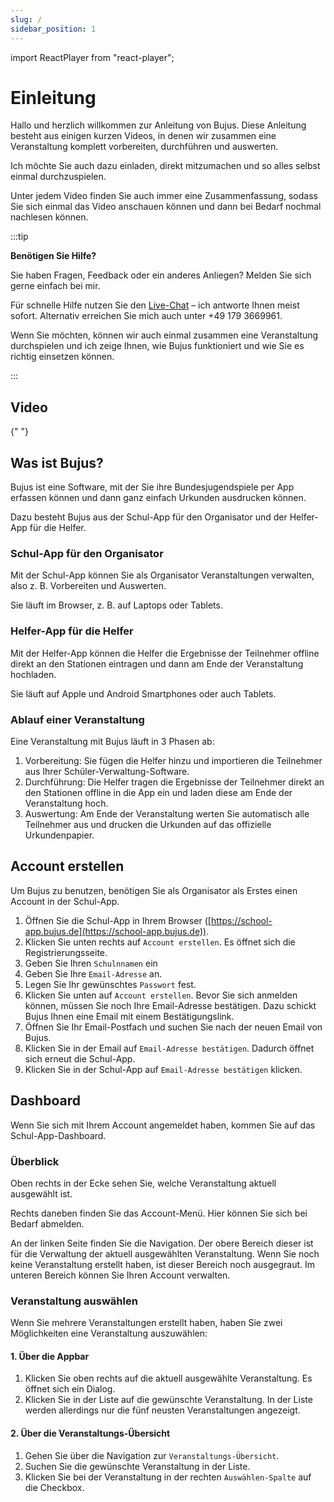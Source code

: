 ```yaml
---
slug: /
sidebar_position: 1
---
```


import ReactPlayer from "react-player";

# Einleitung

Hallo und herzlich willkommen zur Anleitung von Bujus. Diese Anleitung besteht aus einigen kurzen Videos, in denen wir zusammen eine Veranstaltung komplett vorbereiten, durchführen und auswerten.

Ich möchte Sie auch dazu einladen, direkt mitzumachen und so alles selbst einmal durchzuspielen.

Unter jedem Video finden Sie auch immer eine Zusammenfassung, sodass Sie sich einmal das Video anschauen können und dann bei Bedarf nochmal nachlesen können.

:::tip

**Benötigen Sie Hilfe?**

Sie haben Fragen, Feedback oder ein anderes Anliegen? Melden Sie sich gerne einfach bei mir.

Für schnelle Hilfe nutzen Sie den [Live-Chat](https://bujus.de#hs-chat-open) – ich antworte Ihnen meist sofort. Alternativ erreichen Sie mich auch unter +49 179 3669961.

Wenn Sie möchten, können wir auch einmal zusammen eine Veranstaltung durchspielen und ich zeige Ihnen, wie Bujus funktioniert und wie Sie es richtig einsetzen können.

:::

## Video

<div className="video__wrapper">
  <ReactPlayer
    className="video__player"
    controls
    config={{
      file: {
        attributes: {
          poster:
            "https://storage.googleapis.com/files.bujus.de/school-app-tutorials/school-app-einleitung-tutorial-thumbnail.jpg",
        },
      },
    }}
    height="100%"
    url="https://storage.googleapis.com/files.bujus.de/school-app-tutorials/school-app-einleitung-tutorial.mp4"
    width="100%"
  />
</div>
­{" "}

## Was ist Bujus?

Bujus ist eine Software, mit der Sie ihre Bundesjugendspiele per App erfassen können und dann ganz einfach Urkunden ausdrucken können.

Dazu besteht Bujus aus der Schul-App für den Organisator und der Helfer-App für die Helfer.

### Schul-App für den Organisator

Mit der Schul-App können Sie als Organisator Veranstaltungen verwalten, also z. B. Vorbereiten und Auswerten.

Sie läuft im Browser, z. B. auf Laptops oder Tablets.

### Helfer-App für die Helfer

Mit der Helfer-App können die Helfer die Ergebnisse der Teilnehmer offline direkt an den Stationen eintragen und dann am Ende der Veranstaltung hochladen.

Sie läuft auf Apple und Android Smartphones oder auch Tablets.

### Ablauf einer Veranstaltung

Eine Veranstaltung mit Bujus läuft in 3 Phasen ab:

1. Vorbereitung: Sie fügen die Helfer hinzu und importieren die Teilnehmer aus Ihrer Schüler-Verwaltung-Software.
2. Durchführung: Die Helfer tragen die Ergebnisse der Teilnehmer direkt an den Stationen offline in die App ein und laden diese am Ende der Veranstaltung hoch.
3. Auswertung: Am Ende der Veranstaltung werten Sie automatisch alle Teilnehmer aus und drucken die Urkunden auf das offizielle Urkundenpapier.

## Account erstellen

Um Bujus zu benutzen, benötigen Sie als Organisator als Erstes einen Account in der Schul-App.

1. Öffnen Sie die Schul-App in Ihrem Browser ([https://school-app.bujus.de](https://school-app.bujus.de)).
2. Klicken Sie unten rechts auf `Account erstellen`. Es öffnet sich die Registrierungsseite.
3. Geben Sie Ihren `Schulnnamen` ein
4. Geben Sie Ihre `Email-Adresse` an.
5. Legen Sie Ihr gewünschtes `Passwort` fest.
6. Klicken Sie unten auf `Account erstellen`. Bevor Sie sich anmelden können, müssen Sie noch Ihre Email-Adresse bestätigen. Dazu schickt Bujus Ihnen eine Email mit einem Bestätigungslink.
7. Öffnen Sie Ihr Email-Postfach und suchen Sie nach der neuen Email von Bujus.
8. Klicken Sie in der Email auf `Email-Adresse bestätigen`. Dadurch öffnet sich erneut die Schul-App.
9. Klicken Sie in der Schul-App auf `Email-Adresse bestätigen` klicken.

## Dashboard

Wenn Sie sich mit Ihrem Account angemeldet haben, kommen Sie auf das Schul-App-Dashboard.

### Überblick

<!-- TODO Bild -->

Oben rechts in der Ecke sehen Sie, welche Veranstaltung aktuell ausgewählt ist.

Rechts daneben finden Sie das Account-Menü. Hier können Sie sich bei Bedarf abmelden.

An der linken Seite finden Sie die Navigation. Der obere Bereich dieser ist für die Verwaltung der aktuell ausgewählten Veranstaltung. Wenn Sie noch keine Veranstaltung erstellt haben, ist dieser Bereich noch ausgegraut. Im unteren Bereich können Sie Ihren Account verwalten.

### Veranstaltung auswählen

Wenn Sie mehrere Veranstaltungen erstellt haben, haben Sie zwei Möglichkeiten eine Veranstaltung auszuwählen:

#### 1. Über die Appbar

<!-- TODO Bild -->

1. Klicken Sie oben rechts auf die aktuell ausgewählte Veranstaltung. Es öffnet sich ein Dialog.
2. Klicken Sie in der Liste auf die gewünschte Veranstaltung. In der Liste werden allerdings nur die fünf neusten Veranstaltungen angezeigt.

#### 2. Über die Veranstaltungs-Übersicht

<!-- TODO Bild -->

1. Gehen Sie über die Navigation zur `Veranstaltungs-Übersicht`.
2. Suchen Sie die gewünschte Veranstaltung in der Liste.
3. Klicken Sie bei der Veranstaltung in der rechten `Auswählen-Spalte` auf die Checkbox.
